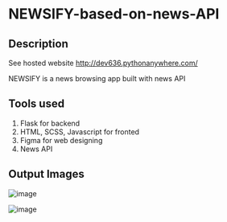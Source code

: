 # NEWSIFY-based-on-news-API

## Description
See hosted website http://dev636.pythonanywhere.com/

NEWSIFY is a news browsing app built with news API

## Tools used
1. Flask for backend
2. HTML, SCSS, Javascript for fronted
3. Figma for web designing
4. News API

## Output Images
![image](https://user-images.githubusercontent.com/77882744/183293668-a686b024-38da-4cff-8535-d43af723e171.png)

![image](https://user-images.githubusercontent.com/77882744/183293695-38918b80-7516-45bc-94b6-5d5936d2a440.png)

